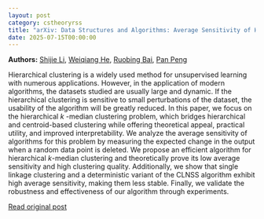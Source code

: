 ```yaml
---
layout: post
category: cstheoryrss
title: "arXiv: Data Structures and Algorithms: Average Sensitivity of Hierarchical $k$-Median Clustering"
date: 2025-07-15T00:00:00
---
```


**Authors:** [Shijie Li](https://dblp.uni-trier.de/search?q=Shijie+Li), [Weiqiang He](https://dblp.uni-trier.de/search?q=Weiqiang+He), [Ruobing Bai](https://dblp.uni-trier.de/search?q=Ruobing+Bai), [Pan Peng](https://dblp.uni-trier.de/search?q=Pan+Peng)

Hierarchical clustering is a widely used method for unsupervised learning
with numerous applications. However, in the application of modern algorithms,
the datasets studied are usually large and dynamic. If the hierarchical
clustering is sensitive to small perturbations of the dataset, the usability of
the algorithm will be greatly reduced. In this paper, we focus on the
hierarchical $k$ -median clustering problem, which bridges hierarchical and
centroid-based clustering while offering theoretical appeal, practical utility,
and improved interpretability. We analyze the average sensitivity of algorithms
for this problem by measuring the expected change in the output when a random
data point is deleted. We propose an efficient algorithm for hierarchical
$k$-median clustering and theoretically prove its low average sensitivity and
high clustering quality. Additionally, we show that single linkage clustering
and a deterministic variant of the CLNSS algorithm exhibit high average
sensitivity, making them less stable. Finally, we validate the robustness and
effectiveness of our algorithm through experiments.

[Read original post](http://arxiv.org/abs/2507.10296v1)

